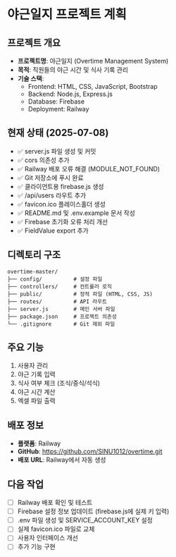 # 야근일지 프로젝트 계획

## 프로젝트 개요
- **프로젝트명**: 야근일지 (Overtime Management System)
- **목적**: 직원들의 야근 시간 및 식사 기록 관리
- **기술 스택**: 
  - Frontend: HTML, CSS, JavaScript, Bootstrap
  - Backend: Node.js, Express.js
  - Database: Firebase
  - Deployment: Railway

## 현재 상태 (2025-07-08)
- ✅ server.js 파일 생성 및 커밋
- ✅ cors 의존성 추가
- ✅ Railway 배포 오류 해결 (MODULE_NOT_FOUND)
- ✅ Git 저장소에 푸시 완료
- ✅ 클라이언트용 firebase.js 생성
- ✅ /api/users 라우트 추가
- ✅ favicon.ico 플레이스홀더 생성
- ✅ README.md 및 .env.example 문서 작성
- ✅ Firebase 초기화 오류 처리 개선
- ✅ FieldValue export 추가

## 디렉토리 구조
```
overtime-master/
├── config/          # 설정 파일
├── controllers/     # 컨트롤러 로직
├── public/          # 정적 파일 (HTML, CSS, JS)
├── routes/          # API 라우트
├── server.js        # 메인 서버 파일
├── package.json     # 프로젝트 의존성
└── .gitignore       # Git 제외 파일
```

## 주요 기능
1. 사용자 관리
2. 야근 기록 입력
3. 식사 여부 체크 (조식/중식/석식)
4. 야근 시간 계산
5. 엑셀 파일 출력

## 배포 정보
- **플랫폼**: Railway
- **GitHub**: https://github.com/SINU1012/overtime.git
- **배포 URL**: Railway에서 자동 생성

## 다음 작업
- [ ] Railway 배포 확인 및 테스트
- [ ] Firebase 설정 정보 업데이트 (firebase.js에 실제 키 입력)
- [ ] .env 파일 생성 및 SERVICE_ACCOUNT_KEY 설정
- [ ] 실제 favicon.ico 파일로 교체
- [ ] 사용자 인터페이스 개선
- [ ] 추가 기능 구현
